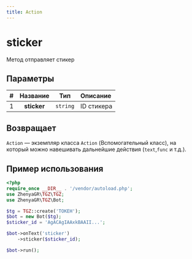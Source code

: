 ```yaml
---
title: Action
---
```


# sticker
Метод отправляет стикер

## Параметры

| # |  Название   |   Тип    | Описание   |
|:-:|:-----------:|:--------:|:-----------|
| 1 | **sticker** | `string` | ID стикера |

## Возвращает

`Action` — экземпляр класса `Action` (Вспомогательный класс), на который можно навешивать дальнейшие действия (`text`,`func` и т.д.).

## Пример использования

```php
<?php
require_once __DIR__ . '/vendor/autoload.php';
use ZhenyaGR\TGZ\TGZ;
use ZhenyaGR\TGZ\Bot;

$tg = TGZ::create('ТОКЕН');
$bot = new Bot($tg);
$sticker_id = 'AgACAgIAAxkBAAII...';

$bot->onText('sticker')
    ->sticker($sticker_id);

$bot->run();
```